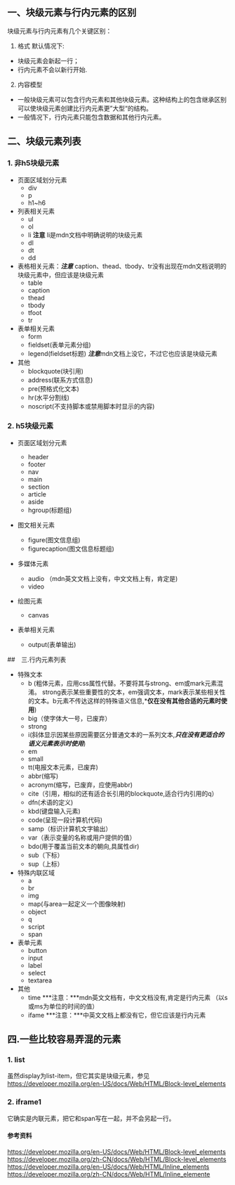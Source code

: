 ## 一、块级元素与行内元素的区别
块级元素与行内元素有几个关键区别：

1. 格式
默认情况下:
- 块级元素会新起一行；
- 行内元素不会以新行开始.

2. 内容模型
- 一般块级元素可以包含行内元素和其他块级元素。这种结构上的包含继承区别可以使块级元素创建比行内元素更”大型“的结构。
- 一般情况下，行内元素只能包含数据和其他行内元素。

## 二、块级元素列表

### 1. 非h5块级元素
- 页面区域划分元素
  - div
  - p
  - h1~h6
- 列表相关元素
  - ul
  - ol
  - li **注意** li是mdn文档中明确说明的块级元素
  - dl
  - dt
  - dd
- 表格相关元素：***注意*** caption、thead、tbody、tr没有出现在mdn文档说明的块级元素中，但应该是块级元素
  - table
  - caption
  - thead
  - tbody
  - tfoot
  - tr
- 表单相关元素
  - form
  - fieldset(表单元素分组)
  - legend(fieldset标题) ***注意***mdn文档上没它，不过它也应该是块级元素
- 其他
  - blockquote(块引用)
  - address(联系方式信息)
  - pre(预格式化文本)
  - hr(水平分割线)
  - noscript(不支持脚本或禁用脚本时显示的内容)

### 2. h5块级元素
- 页面区域划分元素
  - header
  - footer
  - nav
  - main
  - section
  - article
  - aside
  - hgroup(标题组)

- 图文相关元素
  - figure(图文信息组)
  - figurecaption(图文信息标题组)
- 多媒体元素
  - audio （mdn英文文档上没有，中文文档上有，肯定是)
  - video
- 绘图元素
  - canvas
- 表单相关元素
  - output(表单输出)

##　三.行内元素列表
- 特殊文本
  - b (粗体元素，应用css属性代替。不要将其与strong、em或mark元素混淆。 strong表示某些重要性的文本，em强调文本，mark表示某些相关性的文本。b元素不传达这样的特殊语义信息,***仅在没有其他合适的元素时使用**)
  - big（使字体大一号，已废弃） 
  - strong
  - i(斜体显示因某些原因需要区分普通文本的一系列文本,***只在没有更适合的语义元素表示时使用***)
  - em
  - small
  - tt(电报文本元素，已废弃)
  - abbr(缩写)
  - acronym(缩写，已废弃，应使用abbr) 
  - cite（引用，相似的还有适合长引用的blockquote,适合行内引用的q）
  - dfn(术语的定义) 
  - kbd(键盘输入元素) 
  - code(呈现一段计算机代码)
  - samp（标识计算机文字输出）
  - var（表示变量的名称或用户提供的值）
  - bdo(用于覆盖当前文本的朝向,具属性dir)
  - sub（下标）
  - sup（上标）
- 特殊内联区域
  - a
  - br
  - img
  - map(与area一起定义一个图像映射)
  - object 
  - q
  - script
  - span
- 表单元素
  - button
  - input
  - label
  - select
  - textarea
- 其他
  - time ***注意：***mdn英文文档有，中文文档没有,肯定是行内元素 （以s或ms为单位的时间的值）
  - ifame ***注意：***中英文文档上都没有它，但它应该是行内元素

## 四.一些比较容易弄混的元素
### 1. list
虽然display为list-item，但它其实是块级元素，参见<https://developer.mozilla.org/en-US/docs/Web/HTML/Block-level_elements>

### 2. iframe1
它确实是内联元素，把它和span写在一起，并不会另起一行。


#### 参考资料
<https://developer.mozilla.org/en-US/docs/Web/HTML/Block-level_elements>
<https://developer.mozilla.org/zh-CN/docs/Web/HTML/Block-level_elements>
<https://developer.mozilla.org/en-US/docs/Web/HTML/Inline_elements>
<https://developer.mozilla.org/zh-CN/docs/Web/HTML/Inline_elemente>